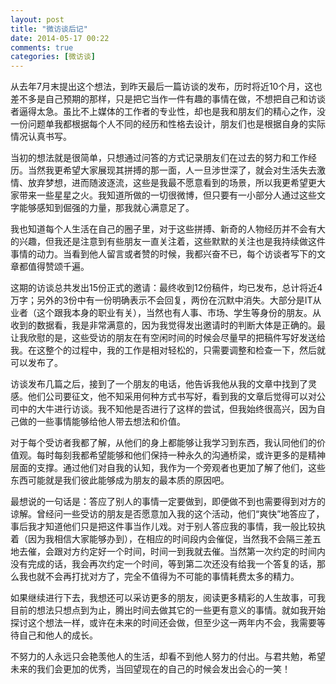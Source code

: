 ```yaml
---
layout: post
title: "微访谈后记"
date: 2014-05-17 00:22
comments: true
categories: [微访谈]
---
```

从去年7月末提出这个想法，到昨天最后一篇访谈的发布，历时将近10个月，这也差不多是自己预期的那样，只是把它当作一件有趣的事情在做，不想把自己和访谈者逼得太急。虽比不上媒体的工作者的专业性，却也是我和朋友们的精心之作，没一份问题单我都根据每个人不同的经历和性格去设计，朋友们也是根据自身的实际情况认真书写。

当初的想法就是很简单，只想通过问答的方式记录朋友们在过去的努力和工作经历。当然我更希望大家展现其拼搏的那一面，人一旦涉世深了，就会对生活失去激情、放弃梦想，进而随波逐流，这些是我最不愿意看到的场景，所以我更希望更大家带来一些星星之火。我知道所做的一切很微博，但只要有一小部分人通过这些文字能够感知到倔强的力量，那我就心满意足了。

我也知道每个人生活在自己的圈子里，对于这些拼搏、新奇的人物经历并不会有大的兴趣，但我还是注意到有些朋友一直关注着，这些默默的关注也是我持续做这件事情的动力。当看到他人留言或者赞的时候，我都兴奋不已，每个访谈者写下的文章都值得赞颂千遍。

这期的访谈总共发出15份正式的邀请：最终收到12份稿件，均已发布，总计将近4万字；另外的3份中有一份明确表示不会回复，两份在沉默中消失。大部分是IT从业者（这个跟我本身的职业有关），当然也有人事、市场、学生等身份的朋友。从收到的数据看，我是非常满意的，因为我觉得发出邀请时的判断大体是正确的。最让我欣慰的是，这些受访的朋友在有空闲时间的时候会尽量早的把稿件写好发送给我。在这整个的过程中，我的工作是相对轻松的，只需要调整和检查一下，然后就可以发布了。

<!--more-->
访谈发布几篇之后，接到了一个朋友的电话，他告诉我他从我的文章中找到了灵感。他们公司要征文，他不知采用何种方式书写好，看到我的文章后觉得可以对公司中的大牛进行访谈。我不知他是否进行了这样的尝试，但我始终很高兴，因为自己做的一些事情能够给他人带去想法和价值。

对于每个受访者我都了解，从他们的身上都能够让我学习到东西，我认同他们的价值观。每时每刻我都希望能够和他们保持一种永久的沟通桥梁，或许更多的是精神层面的支撑。通过他们对自我的认知，我作为一个旁观者也更加了解了他们，这些东西可能就是我们彼此能够成为朋友的最本质的原因吧。

最想说的一句话是：答应了别人的事情一定要做到，即便做不到也需要得到对方的谅解。曾经问一些受访的朋友是否愿意加入我的这个活动，他们“爽快”地答应了，事后我才知道他们只是把这件事当作儿戏。对于别人答应我的事情，我一般比较执着（因为我相信大家能够办到），在相应的时间段内会催促，当然我不会隔三差五地去催，会跟对方约定好一个时间，时间一到我就去催。当然第一次约定的时间内没有完成的话，我会再次约定一个时间，等到第二次还没有给我一个答复的话，那么我也就不会再打扰对方了，完全不值得为不可能的事情耗费太多的精力。

如果继续进行下去，我想还可以采访更多的朋友，阅读更多精彩的人生故事，可我目前的想法只想点到为止，腾出时间去做其它的一些更有意义的事情。就如我开始探讨这个想法一样，或许在未来的时间还会做，但至少这一两年内不会，我需要等待自己和他人的成长。

不努力的人永远只会艳羡他人的生活，却看不到他人努力的付出。与君共勉，希望未来的我们会更加的优秀，当回望现在的自己的时候会发出会心的一笑！